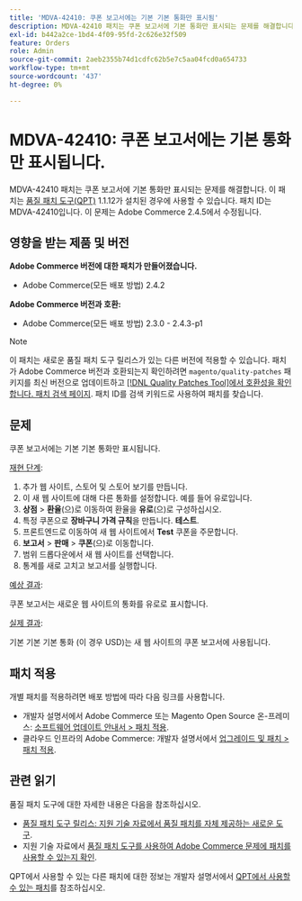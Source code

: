 ```yaml
---
title: 'MDVA-42410: 쿠폰 보고서에는 기본 기본 통화만 표시됨'
description: MDVA-42410 패치는 쿠폰 보고서에 기본 통화만 표시되는 문제를 해결합니다. 이 패치는 [Quality Patches Tool (QPT)](/help/announcements/adobe-commerce-announcements/magento-quality-patches-released-new-tool-to-self-serve-quality-patches.md) 1.1.12가 설치된 경우 사용할 수 있습니다. 패치 ID는 MDVA-42410입니다. 이 문제는 Adobe Commerce 2.4.5에서 수정됩니다.
exl-id: b442a2ce-1bd4-4f09-95fd-2c626e32f509
feature: Orders
role: Admin
source-git-commit: 2aeb2355b74d1cdfc62b5e7c5aa04fcd0a654733
workflow-type: tm+mt
source-wordcount: '437'
ht-degree: 0%

---
```


# MDVA-42410: 쿠폰 보고서에는 기본 통화만 표시됩니다.

MDVA-42410 패치는 쿠폰 보고서에 기본 통화만 표시되는 문제를 해결합니다. 이 패치는 [품질 패치 도구(QPT)](/help/announcements/adobe-commerce-announcements/magento-quality-patches-released-new-tool-to-self-serve-quality-patches.md) 1.1.12가 설치된 경우에 사용할 수 있습니다. 패치 ID는 MDVA-42410입니다. 이 문제는 Adobe Commerce 2.4.5에서 수정됩니다.

## 영향을 받는 제품 및 버전

**Adobe Commerce 버전에 대한 패치가 만들어졌습니다.**

* Adobe Commerce(모든 배포 방법) 2.4.2

**Adobe Commerce 버전과 호환:**

* Adobe Commerce(모든 배포 방법) 2.3.0 - 2.4.3-p1

>[!NOTE]
>
>이 패치는 새로운 품질 패치 도구 릴리스가 있는 다른 버전에 적용할 수 있습니다. 패치가 Adobe Commerce 버전과 호환되는지 확인하려면 `magento/quality-patches` 패키지를 최신 버전으로 업데이트하고 [[!DNL Quality Patches Tool]에서 호환성을 확인합니다. 패치 검색 페이지](https://experienceleague.adobe.com/tools/commerce-quality-patches/index.html?lang=ko). 패치 ID를 검색 키워드로 사용하여 패치를 찾습니다.

## 문제

쿠폰 보고서에는 기본 기본 통화만 표시됩니다.

<u>재현 단계</u>:

1. 추가 웹 사이트, 스토어 및 스토어 보기를 만듭니다.
1. 이 새 웹 사이트에 대해 다른 통화를 설정합니다. 예를 들어 유로입니다.
1. **상점** > **환율**(으)로 이동하여 환율을 **유로**(으)로 구성하십시오.
1. 특정 쿠폰으로 **장바구니 가격 규칙**&#x200B;을 만듭니다. **테스트**.
1. 프론트엔드로 이동하여 새 웹 사이트에서 **Test** 쿠폰을 주문합니다.
1. **보고서** > **판매** > **쿠폰**(으)로 이동합니다.
1. 범위 드롭다운에서 새 웹 사이트를 선택합니다.
1. 통계를 새로 고치고 보고서를 실행합니다.

<u>예상 결과</u>:

쿠폰 보고서는 새로운 웹 사이트의 통화를 유로로 표시합니다.

<u>실제 결과</u>:

기본 기본 기본 통화 (이 경우 USD)는 새 웹 사이트의 쿠폰 보고서에 사용됩니다.

## 패치 적용

개별 패치를 적용하려면 배포 방법에 따라 다음 링크를 사용합니다.

* 개발자 설명서에서 Adobe Commerce 또는 Magento Open Source 온-프레미스: [소프트웨어 업데이트 안내서 > 패치 적용](https://experienceleague.adobe.com/ko/docs/commerce-operations/tools/quality-patches-tool/usage).
* 클라우드 인프라의 Adobe Commerce: 개발자 설명서에서 [업그레이드 및 패치 > 패치 적용](https://experienceleague.adobe.com/ko/docs/commerce-cloud-service/user-guide/develop/upgrade/apply-patches).

## 관련 읽기

품질 패치 도구에 대한 자세한 내용은 다음을 참조하십시오.

* [품질 패치 도구 릴리스: 지원 기술 자료에서 품질 패치를 자체 제공하는 새로운 도구](/help/announcements/adobe-commerce-announcements/magento-quality-patches-released-new-tool-to-self-serve-quality-patches.md).
* 지원 기술 자료에서 [품질 패치 도구를 사용하여 Adobe Commerce 문제에 패치를 사용할 수 있는지 확인](/help/support-tools/patches-available-in-qpt-tool/check-patch-for-magento-issue-with-magento-quality-patches.md).

QPT에서 사용할 수 있는 다른 패치에 대한 정보는 개발자 설명서에서 [QPT에서 사용할 수 있는 패치](https://experienceleague.adobe.com/tools/commerce-quality-patches/index.html?lang=ko)를 참조하십시오.

